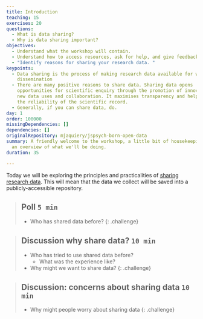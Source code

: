 ```yaml
---
title: Introduction
teaching: 15
exercises: 20
questions:
  - What is data sharing?
  - Why is data sharing important?
objectives:
  - Understand what the workshop will contain.
  - Understand how to access resources, ask for help, and give feedback.
  - "Identify reasons for sharing your research data. "
keypoints:
  - Data sharing is the process of making research data available for wider
    dissemination
  - There are many positive reasons to share data. Sharing data opens
    opportunities for scientific enquiry through the promotion of innovation via
    new data uses and collaboration. It maximises transparency and helps ensure
    the reliability of the scientific record.
  - Generally, if you can share data, do.
day: 1
order: 100000
missingDependencies: []
dependencies: []
originalRepository: mjaquiery/jspsych-born-open-data
summary: A friendly welcome to the workshop, a little bit of housekeeping, and
  an overview of what we'll be doing.
duration: 35

---
```

Today we will be exploring the principles and practicalities of [sharing research data](https://osf.io/wp4zu/). 
This will mean that the data we collect will be saved into a publicly-accessible repository.

> ## Poll `5 min`
> - Who has shared data before?
{: .challenge}

> ## Discussion why share data? `10 min`
> - Who has tried to use shared data before?
>   - What was the experience like?
> - Why might we want to share data?
{: .challenge}

> ## Discussion: concerns about sharing data `10 min`
> - Why might people worry about sharing data
{: .challenge}



